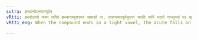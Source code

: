 ```yaml
---
sutra: ह्रस्वान्तेऽन्त्यात्पूर्वम्
vRtti: ह्रस्वोऽन्तो यस्य तदिदं ह्रस्वान्तमुत्तरपदं समासो वा, तत्रान्त्यात्पूर्वमुदात्तं भवति कपि परतो नञ्सुभ्यां परं बहुव्रीहौ समासे ॥
vRtti_eng: When the compound ends in a light vowel, the acute falls on the syllable before such last, in a _Bahuvrihi_ preceded by नञ् and सु to which कप् is added.

---
```

